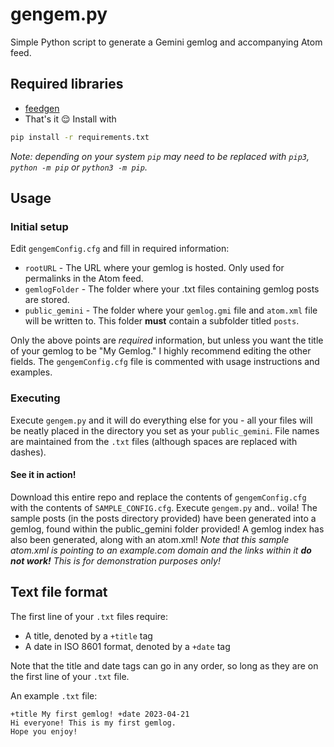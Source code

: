 # gengem.py
Simple Python script to generate a Gemini gemlog and accompanying Atom feed.
## Required libraries
* [feedgen](https://pypi.org/project/feedgen/)
* That's it 😌
Install with
```bash
pip install -r requirements.txt
```
*Note: depending on your system `pip` may need to be replaced with `pip3`, `python -m pip` or `python3 -m pip`.*

## Usage
### Initial setup
Edit `gengemConfig.cfg` and fill in required information:
* `rootURL` -  The URL where your gemlog is hosted. Only used for permalinks in the Atom feed.
* `gemlogFolder` - The folder where your .txt files containing gemlog posts are stored.
* `public_gemini` - The folder where your `gemlog.gmi` file and `atom.xml` file will be written to. This folder **must** contain a subfolder titled `posts`.

Only the above points are *required* information, but unless you want the title of your gemlog to be "My Gemlog." I highly recommend editing the other fields. The `gengemConfig.cfg` file is commented with usage instructions and examples.
### Executing
Execute `gengem.py` and it will do everything else for you - all your files will be neatly placed in the directory you set as your `public_gemini`. File names are maintained from the `.txt` files (although spaces are replaced with dashes).
#### See it in action!
Download this entire repo and replace the contents of `gengemConfig.cfg` with the contents of `SAMPLE_CONFIG.cfg`. Execute `gengem.py` and.. voila! The sample posts (in the posts directory provided) have been generated into a gemlog, found within the public_gemini folder provided! A gemlog index has also been generated, along with an atom.xml! *Note that this sample atom.xml is pointing to an example.com domain and the links within it **do not work!** This is for demonstration purposes only!*

## Text file format
The first line of your `.txt` files require:
* A title, denoted by a `+title` tag
* A date in ISO 8601 format, denoted by a `+date` tag

Note that the title and date tags can go in any order, so long as they are on the first line of your `.txt` file.

An example `.txt` file:
```
+title My first gemlog! +date 2023-04-21
Hi everyone! This is my first gemlog.
Hope you enjoy!
```
